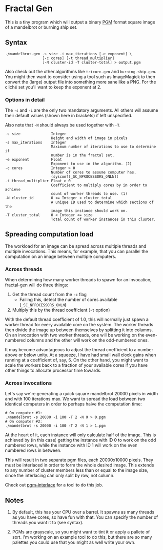 # Fractal Gen
This is a tiny program which will output a binary [PGM](https://wikipedia.org/wiki/Netpbm_format#PGM_example) format square image of a mandelbrot or burning ship set.


## Syntax

	./mandelbrot-gen -s size -i max_iterations [-e exponent] \
	                 [-c cores] [-t thread_multiplier]
	                 [-N cluster-id -T cluster-total] > output.pgm

Also check out the other algorithms like `tricorn-gen` and `burning-ship-gen`.
You might then want to consider using a tool such as ImageMagick to then
convert the (large) output file into something more sane like a PNG.
For the cliché set you'll want to keep the exponent at 2.


### Options in detail

The `-s` and `-i` are the only two mandatory arguments. All others will assume
their default values (shown here in brackets) if left unspecified.

Also note that `-N` should always be used together with `-T`.

	-s size              Integer
	                     Height and width of image in pixels
	-s max_iterations    Integer
	                     Maximum number of iterations to use to determine if
	                     number is in the fractal set.
	-e exponent          Float
	                     Exponent to use in the algorithm. (2)
	-c cores             Integer > 0
	                     Number of cores to assume computer has.
	                     (sysconf(_SC_NPROCESSORS_ONLN))
	-t thread_multiplier Float > 0
	                     Coefficient to multiply cores by in order to achieve
	                     count of worker threads to use. (1)
	-N cluster_id        0 <= Integer < cluster_total
	                     A unique ID used to determine which sections of the
	                     image this instance should work on.
	-T cluster_total     0 < Integer <= size
	                     Total count of worker instances in this cluster.


## Spreading computation load

The workload for an image can be spread across multiple threads and multiple
invocations. This means, for example, that you can parallel the computation
on an image between multiple computers.


### Across threads

When determining how many worker threads to spawn for an invocation,
fractal-gen will do three things:

1. Get the thread count from the `-c` flag
	* Failing this, detect the number of cores available (`_SC_NPROCESSORS_ONLN`)
3. Multiply this by the thread coefficient (`-t` option)

With the default thread coefficient of 1.0, this will normally just spawn
a worker thread for every available core on the system. The worker threads
then divide the image up between themselves by splitting it into columns.
On an invocation with two worker threads, one will be working on the
even-numbered columns and the other will work on the odd-numbered ones.

It may become advantageous to adjust the thread coefficient to a number above
or below unity. At a squeeze, I have had small wall clock gains when running
at a coefficient of, say, 5. On the other hand, you might want to scale the
workers back to a fraction of your available cores if you have other things
to allocate processor time towards.


### Across invocations

Let's say we're generating a quick square mandelbrot 20000 pixels in width and
with 100 iterations max. We want to spread the load between two identical
computers in order to perhaps halve the computation time:

	# On computer #1:
	./mandelbrot -s 20000 -i 100 -T 2 -N 0 > 0.pgm
	# On computer #2:
	./mandelbrot -s 20000 -i 100 -T 2 -N 1 > 1.pgm

At the heart of it, each instance will only calculate half of the image. This
is achieved by (in this case) getting the instance with ID 0 to work on
the odd numbered rows, while the instance with ID 1 will work on the even
numbered rows in between.

This will result in two separate pgm files, each 20000x10000 pixels.
They must be interlaced in order to form the whole desired image.
This extends to any number of cluster members less than or equal to the image
size, since the interlacing can only split by row, not column.

Check out [pgm-interlace][pgm-interlace] for a tool to do this job.

## Notes

1. By default, this has your CPU over a barrel.
   It spawns as many threads as you have cores, so have fun with that.
   You can specify the number of threads you want it to (see syntax).

2. PGMs are grayscale, so you might want to tint it or apply a pallete of sort.
   I'm working on an example tool to do this, but there are so many palettes
   you could use that you might as well write your own.

[pgm-interlace]: https://github.com/phillid/pgm-interlace/
